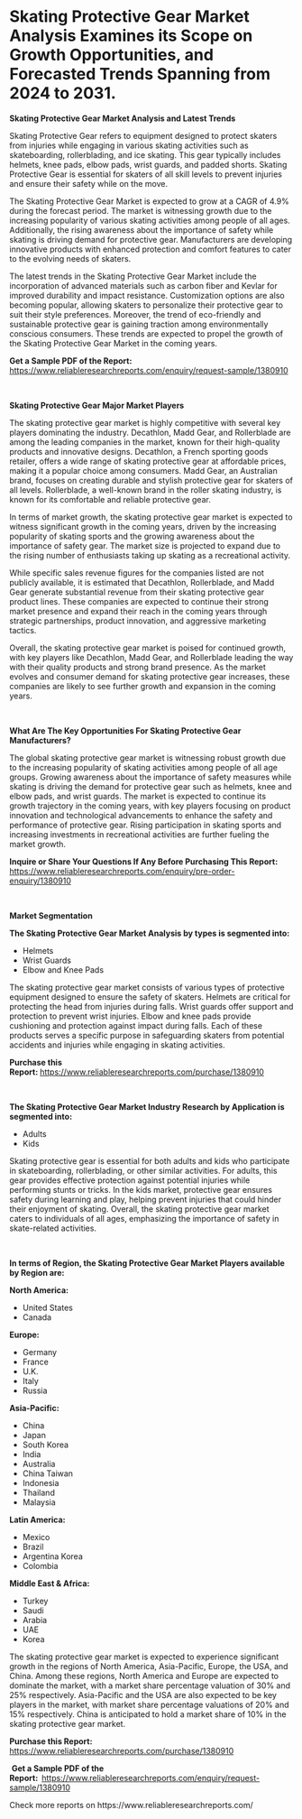 <p><h1>Skating Protective Gear Market Analysis Examines its Scope on Growth Opportunities, and Forecasted Trends Spanning from 2024 to 2031.</h1></p><p><strong>Skating Protective Gear Market Analysis and Latest Trends</strong></p>
<p><p>Skating Protective Gear refers to equipment designed to protect skaters from injuries while engaging in various skating activities such as skateboarding, rollerblading, and ice skating. This gear typically includes helmets, knee pads, elbow pads, wrist guards, and padded shorts. Skating Protective Gear is essential for skaters of all skill levels to prevent injuries and ensure their safety while on the move.</p><p>The Skating Protective Gear Market is expected to grow at a CAGR of 4.9% during the forecast period. The market is witnessing growth due to the increasing popularity of various skating activities among people of all ages. Additionally, the rising awareness about the importance of safety while skating is driving demand for protective gear. Manufacturers are developing innovative products with enhanced protection and comfort features to cater to the evolving needs of skaters.</p><p>The latest trends in the Skating Protective Gear Market include the incorporation of advanced materials such as carbon fiber and Kevlar for improved durability and impact resistance. Customization options are also becoming popular, allowing skaters to personalize their protective gear to suit their style preferences. Moreover, the trend of eco-friendly and sustainable protective gear is gaining traction among environmentally conscious consumers. These trends are expected to propel the growth of the Skating Protective Gear Market in the coming years.</p></p>
<p><strong>Get a Sample PDF of the Report:&nbsp;</strong> <a href="https://www.reliableresearchreports.com/enquiry/request-sample/1380910">https://www.reliableresearchreports.com/enquiry/request-sample/1380910</a></p>
<p>&nbsp;</p>
<p><strong>Skating Protective Gear Major Market Players</strong></p>
<p><p>The skating protective gear market is highly competitive with several key players dominating the industry. Decathlon, Madd Gear, and Rollerblade are among the leading companies in the market, known for their high-quality products and innovative designs. Decathlon, a French sporting goods retailer, offers a wide range of skating protective gear at affordable prices, making it a popular choice among consumers. Madd Gear, an Australian brand, focuses on creating durable and stylish protective gear for skaters of all levels. Rollerblade, a well-known brand in the roller skating industry, is known for its comfortable and reliable protective gear.</p><p>In terms of market growth, the skating protective gear market is expected to witness significant growth in the coming years, driven by the increasing popularity of skating sports and the growing awareness about the importance of safety gear. The market size is projected to expand due to the rising number of enthusiasts taking up skating as a recreational activity.</p><p>While specific sales revenue figures for the companies listed are not publicly available, it is estimated that Decathlon, Rollerblade, and Madd Gear generate substantial revenue from their skating protective gear product lines. These companies are expected to continue their strong market presence and expand their reach in the coming years through strategic partnerships, product innovation, and aggressive marketing tactics.</p><p>Overall, the skating protective gear market is poised for continued growth, with key players like Decathlon, Madd Gear, and Rollerblade leading the way with their quality products and strong brand presence. As the market evolves and consumer demand for skating protective gear increases, these companies are likely to see further growth and expansion in the coming years.</p></p>
<p>&nbsp;</p>
<p><strong>What Are The Key Opportunities For Skating Protective Gear Manufacturers?</strong></p>
<p><p>The global skating protective gear market is witnessing robust growth due to the increasing popularity of skating activities among people of all age groups. Growing awareness about the importance of safety measures while skating is driving the demand for protective gear such as helmets, knee and elbow pads, and wrist guards. The market is expected to continue its growth trajectory in the coming years, with key players focusing on product innovation and technological advancements to enhance the safety and performance of protective gear. Rising participation in skating sports and increasing investments in recreational activities are further fueling the market growth.</p></p>
<p><strong>Inquire or Share Your Questions If Any Before Purchasing This Report:</strong> <a href="https://www.reliableresearchreports.com/enquiry/pre-order-enquiry/1380910">https://www.reliableresearchreports.com/enquiry/pre-order-enquiry/1380910</a></p>
<p>&nbsp;</p>
<p><strong>Market Segmentation</strong></p>
<p><strong>The Skating Protective Gear Market Analysis by types is segmented into:</strong></p>
<p><ul><li>Helmets</li><li>Wrist Guards</li><li>Elbow and Knee Pads</li></ul></p>
<p><p>The skating protective gear market consists of various types of protective equipment designed to ensure the safety of skaters. Helmets are critical for protecting the head from injuries during falls. Wrist guards offer support and protection to prevent wrist injuries. Elbow and knee pads provide cushioning and protection against impact during falls. Each of these products serves a specific purpose in safeguarding skaters from potential accidents and injuries while engaging in skating activities.</p></p>
<p><strong>Purchase this Report:&nbsp;</strong><a href="https://www.reliableresearchreports.com/purchase/1380910">https://www.reliableresearchreports.com/purchase/1380910</a></p>
<p>&nbsp;</p>
<p><strong>The Skating Protective Gear Market Industry Research by Application is segmented into:</strong></p>
<p><ul><li>Adults</li><li>Kids</li></ul></p>
<p><p>Skating protective gear is essential for both adults and kids who participate in skateboarding, rollerblading, or other similar activities. For adults, this gear provides effective protection against potential injuries while performing stunts or tricks. In the kids market, protective gear ensures safety during learning and play, helping prevent injuries that could hinder their enjoyment of skating. Overall, the skating protective gear market caters to individuals of all ages, emphasizing the importance of safety in skate-related activities.</p></p>
<p>&nbsp;</p>
<p><strong>In terms of Region, the Skating Protective Gear Market Players available by Region are:</strong></p>
<p>
    <p> <strong> North America: </strong>
        <ul>
            <li>United States</li>
            <li>Canada</li>
        </ul>
        </p> 
    <p> <strong> Europe: </strong>
        <ul>
            <li>Germany</li>
            <li>France</li>
            <li>U.K.</li>
            <li>Italy</li>
            <li>Russia</li>
        </ul>
        </p> 
    <p> <strong> Asia-Pacific: </strong>
        <ul>
            <li>China</li>
            <li>Japan</li>
            <li>South Korea</li>
            <li>India</li>
            <li>Australia</li>
            <li>China Taiwan</li>
            <li>Indonesia</li>
            <li>Thailand</li>
            <li>Malaysia</li>
        </ul>
        </p> 
    <p> <strong> Latin America: </strong>
        <ul>
            <li>Mexico</li>
            <li>Brazil</li>
            <li>Argentina Korea</li>
            <li>Colombia</li>
        </ul>
        </p> 
    <p> <strong> Middle East & Africa: </strong>
        <ul>
            <li>Turkey</li>
            <li>Saudi</li>
            <li>Arabia</li>
            <li>UAE</li>
            <li>Korea</li>
        </ul>
    </p>
    </p>
<p><p>The skating protective gear market is expected to experience significant growth in the regions of North America, Asia-Pacific, Europe, the USA, and China. Among these regions, North America and Europe are expected to dominate the market, with a market share percentage valuation of 30% and 25% respectively. Asia-Pacific and the USA are also expected to be key players in the market, with market share percentage valuations of 20% and 15% respectively. China is anticipated to hold a market share of 10% in the skating protective gear market.</p></p>
<p><strong>Purchase this Report: </strong><a href="https://www.reliableresearchreports.com/purchase/1380910">https://www.reliableresearchreports.com/purchase/1380910</a></p>
<p>&nbsp;<strong>Get a Sample PDF of the Report:&nbsp;&nbsp;</strong><a href="https://www.reliableresearchreports.com/enquiry/request-sample/1380910">https://www.reliableresearchreports.com/enquiry/request-sample/1380910</a></p>
<p><strong></strong></p>
<p>Check more reports on https://www.reliableresearchreports.com/</p>